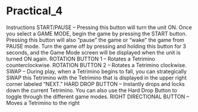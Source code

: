 # Practical_4

Instructions
START/PAUSE – Pressing this button will turn
the unit ON. Once you select a GAME MODE,
begin the game by pressing the START button.
Pressing this button will also “pause” the game
or “wake” the game from PAUSE mode. Turn the
game off by pressing and holding this button for
3 seconds, and the Game Mode screen will be
displayed when the unit is turned ON again.
ROTATION BUTTON 1 – Rotates a Tetrimino
counterclockwise.
ROTATION BUTTON 2 – Rotates a Tetrimino
clockwise.
SWAP – During play, when a Tetrimino begins
to fall, you can strategically SWAP this Tetrimino
with the Tetrimino that is displayed in the upper
right corner labeled “NEXT.”
HARD DROP BUTTON – Instantly drops and
locks down the current Tetrimino. You can also
use the Hard Drop Button to toggle through the
different game modes.
RIGHT DIRECTIONAL BUTTON – Moves a
Tetrimino to the right
